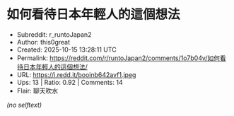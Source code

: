 # 如何看待日本年輕人的這個想法

- Subreddit: r_runtoJapan2
- Author: this0great
- Created: 2025-10-15 13:28:11 UTC
- Permalink: https://reddit.com/r/runtoJapan2/comments/1o7b04v/如何看待日本年輕人的這個想法/
- URL: https://i.redd.it/booinb642avf1.jpeg
- Ups: 13 | Ratio: 0.92 | Comments: 14
- Flair: 聊天吹水

_(no selftext)_
